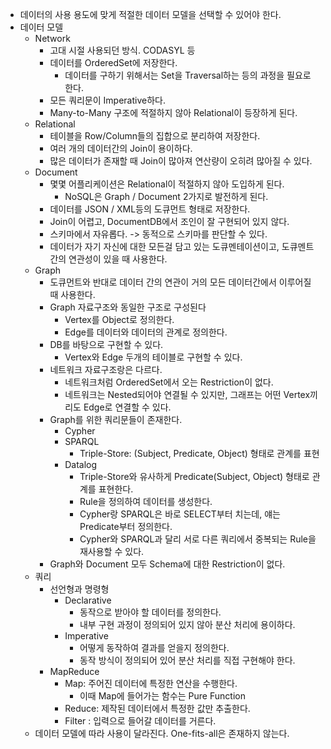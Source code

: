 - 데이터의 사용 용도에 맞게 적절한 데이터 모델을 선택할 수 있어야 한다.
- 데이터 모델
	- Network
		- 고대 시절 사용되던 방식. CODASYL 등
		- 데이터를 OrderedSet에 저장한다.
			- 데이터를 구하기 위해서는 Set을 Traversal하는 등의 과정을 필요로 한다.
		- 모든 쿼리문이 Imperative하다.
		- Many-to-Many 구조에 적절하지 않아 Relational이 등장하게 된다.
	- Relational
		- 테이블을 Row/Column들의 집합으로 분리하여 저장한다.
		- 여러 개의 데이터간의 Join이 용이하다.
		- 많은 데이터가 존재할 때 Join이 많아져 연산량이 오히려 많아질 수 있다.
	- Document
		- 몇몇 어플리케이션은 Relational이 적절하지 않아 도입하게 된다.
			- NoSQL은 Graph / Document 2가지로 발전하게 된다.
		- 데이터를 JSON / XML등의 도큐먼트 형태로 저장한다.
		- Join이 어렵고, DocumentDB에서 조인이 잘 구현되어 있지 않다.
		- 스키마에서 자유롭다. -> 동적으로 스키마를 판단할 수 있다.
		- 데이터가 자기 자신에 대한 모든걸 담고 있는 도큐멘테이션이고, 도큐멘트간의 연관성이 있을 때 사용한다.
	- Graph
		- 도큐먼트와 반대로 데이터 간의 연관이 거의 모든 데이터간에서 이루어질 때 사용한다.
		- Graph 자료구조와 동일한 구조로 구성된다
			- Vertex를 Object로 정의한다.
			- Edge를 데이터와 데이터의 관계로 정의한다.
		- DB를 바탕으로 구현할 수 있다.
			- Vertex와 Edge 두개의 테이블로 구현할 수 있다.
		- 네트워크 자료구조랑은 다르다.
			- 네트워크처럼 OrderedSet에서 오는 Restriction이 없다.
			- 네트워크는 Nested되어야 연결될 수 있지만, 그래프는 어떤 Vertex끼리도 Edge로 연결할 수 있다.
		- Graph를 위한 쿼리문들이 존재한다.
			- Cypher
			- SPARQL
				- Triple-Store: (Subject, Predicate, Object) 형태로 관계를 표현
			- Datalog
				- Triple-Store와 유사하게 Predicate(Subject, Object) 형태로 관계를 표현한다.
				- Rule을 정의하여 데이터를 생성한다.
				- Cypher랑 SPARQL은 바로 SELECT부터 치는데, 얘는 Predicate부터 정의한다.
				- Cypher와 SPARQL과 달리 서로 다른 쿼리에서 중복되는 Rule을 재사용할 수 있다.
		- Graph와 Document 모두 Schema에 대한 Restriction이 없다.
	- 쿼리
		- 선언형과 명령형
			- Declarative
				- 동작으로 받아야 할 데이터를 정의한다.
				- 내부 구현 과정이 정의되어 있지 않아 분산 처리에 용이하다.
			- Imperative
				- 어떻게 동작하여 결과를 얻을지 정의한다.
				- 동작 방식이 정의되어 있어 분산 처리를 직접 구현해야 한다.
		- MapReduce
			- Map: 주어진 데이터에 특정한 연산을 수행한다.
				- 이때 Map에 들어가는 함수는 Pure Function
			- Reduce: 제작된 데이터에서 특정한 값만 추출한다.
			- Filter : 입력으로 들어갈 데이터를 거른다.
	- 데이터 모델에 따라 사용이 달라진다. One-fits-all은 존재하지 않는다.